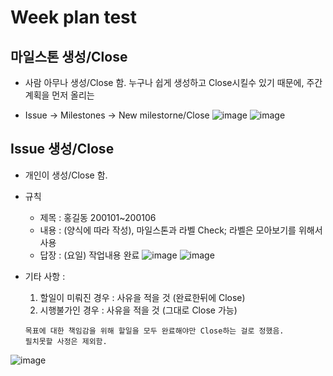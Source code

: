# Week plan test

## 마일스톤 생성/Close
 * 사람 아무나 생성/Close 함. 누구나 쉽게 생성하고 Close시킬수 있기 때문에, 주간계획을 먼저 올리는
 
 * Issue -> Milestones -> New milestorne/Close
![image](https://user-images.githubusercontent.com/32090903/77047754-a2b0cd80-6a08-11ea-9ab1-0212580e08d2.png)
![image](https://user-images.githubusercontent.com/32090903/77047891-df7cc480-6a08-11ea-9b8f-399c7a8042e5.png)

## Issue 생성/Close
 * 개인이 생성/Close 함.
 * 규칙
   * 제목 : 홍길동 200101~200106
   * 내용 : (양식에 따라 작성), 마일스톤과 라벨 Check; 라벨은 모아보기를 위해서 사용
   * 답장 : (요일)
            작업내용
            완료
![image](https://user-images.githubusercontent.com/32090903/77050492-35536b80-6a0d-11ea-904d-e1c506a04945.png)
![image](https://user-images.githubusercontent.com/32090903/77050583-54ea9400-6a0d-11ea-82bf-94bcade96f35.png)
            
 * 기타 사항 : 
    1) 할일이 미뤄진 경우 : 사유을 적을 것 (완료한뒤에 Close)
    2) 시행불가인 경우 : 사유을 적을 것 (그대로 Close 가능)
    ~~~
    목표에 대한 책임감을 위해 할일을 모두 완료해야만 Close하는 걸로 정했음. 
    필치못할 사정은 제외함.
    ~~~
![image](https://user-images.githubusercontent.com/32090903/77050985-ebb75080-6a0d-11ea-8692-910b3f705894.png)
